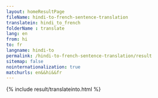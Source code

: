 ```yaml
---
layout: homeResultPage
fileName: hindi-to-french-sentence-translation
translatein: hindi_to_french
folderName : translate
lang: en
from: hi
to: fr
langname: hindi-to
permalink: /hindi-to-french-sentence-translation/result
sitemap: false
nointernationalization: true
matchurls: en&&hi&&fr
---
```

{% include result/translateinto.html %}

<script src="/js/result/translation.js" data-foldername="{{page.folderName}}" data-lang="{{page.lang}}"></script>
